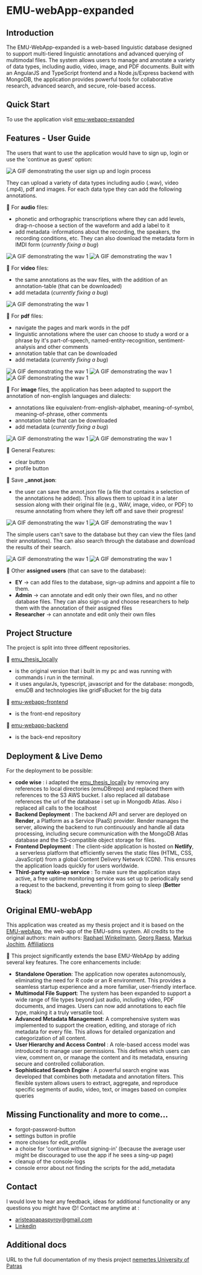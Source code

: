 # EMU-webApp-expanded

## Introduction
The EMU-WebApp-expanded is a web-based linguistic database designed to support multi-tiered linguistic annotations and advanced querying of multimodal files. The system allows users to manage and annotate a variety of data types, including audio, video, image, and PDF documents. Built with an AngularJS and TypeScript frontend and a Node.js/Express backend with MongoDB, the application provides powerful tools for collaborative research, advanced search, and secure, role-based access.


## Quick Start
To use the application visit [emu-webapp-expanded](https://emu-webapp-frontend.netlify.app/#!/login)


## Features - User Guide
The users that want to use the application would have to sign up, login or use the 'continue as guest' option:

![A GIF demonstrating the user sign up and login process](assets/signUp_as_aSimpleUser.gif)


They can upload a variety of data types including audio (.wav), video (.mp4), pdf and images. For each data type they can add the following annotations.

🔷 For **audio** files: 
* phonetic and orthographic transcriptions where they can add levels, drag-n-choose a section of the waveform and add a label to it
* add metadata ·informations about the recording, the speakers, the recording conditions, etc. They can also download the metadata form in IMDI form (_currently fixing a bug_)

![A GIF demonstrating the wav 1](assets/simple_user_wav1.gif)
![A GIF demonstrating the wav 1](assets/simple_user_wav2.gif)


🔷 For **video** files:
* the same annotations as the wav files, with the addition of an annotation-table (that can be downloaded)
* add metadata (_currently fixing a bug_)

![A GIF demonstrating the wav 1](assets/simpleUser_video1.gif)


🔷 For **pdf** files:
* navigate the pages and mark words in the pdf
* linguistic annotations where the user can choose to study a word or a phrase by it's part-of-speech, named-entity-recognition, sentiment-analysis and other comments
* annotation table that can be downloaded
* add metadata (_currently fixing a bug_)

![A GIF demonstrating the wav 1](assets/simpleUser_pdf1.gif)
![A GIF demonstrating the wav 1](assets/simpleUser_pdf2.gif)
![A GIF demonstrating the wav 1](assets/simpleUser_pdf3.gif)


🔷 For **image** files, the application has been adapted to support the annotation of non-english languages and dialects:
* annotations like equivalent-from-english-alphabet, meaning-of-symbol, meaning-of-phrase, other comments
* annotation table that can be downloaded 
* add metadata (_currently fixing a bug_)

![A GIF demonstrating the wav 1](assets/simpleUser_image1.gif)
![A GIF demonstrating the wav 1](assets/simpleUser_image2.gif)


🔷 General Features:
* clear button
* profile button


🔷 Save **_annot.json**:
* the user can save the annot.json file (a file that contains a selection of the annotations he added). This allows them to upload it in a later session along with their original file (e.g., WAV, image, video, or PDF) to resume annotating from where they left off and save their progress!

![A GIF demonstrating the wav 1](assets/simpleUser_saveAnnot1.gif)
![A GIF demonstrating the wav 1](assets/simpleUser_saveAnnot2.gif)


The simple users can't save to the database but they can view the files (and their annotations). The can also search through the database and download the results of their search.

![A GIF demonstrating the wav 1](assets/simpleUser_simpleUser_db1.gif)
![A GIF demonstrating the wav 1](assets/simpleUser_simpleUser_db2.gif)


🔷 Other **assigned users** (that can save to the database):
* **EY** -> can add files to the database, sign-up admins and appoint a file to them. 
* **Admin** -> can annotate and edit only their own files, and no other database files. They can also sign-up and choose researchers to help them with the annotation of their assigned files
* **Researcher** -> can annotate and edit only their own files


## Project Structure
The project is split into three diffeent repositories. 

🔷 [emu_thesis_locally](https://github.com/aristeap/emu_thesis_locally.git)
* is the original version that i built in my pc and was running with commands i run in the terminal. 
* it uses angularJs, typescript, javascript and for the database: mongodb, emuDB and technologies like gridFsBucket for the big data 

🔷 [emu-webapp-frontend](https://github.com/aristeap/emu-webapp-frontend.git)
* is the front-end repository

🔷 [emu-webapp-backend](https://github.com/aristeap/emu-webapp-backend.git)
* is the back-end repository


## Deployment & Live Demo
For the deployment to be possible:
* **code wise** : i adapted the [emu_thesis_locally](https://github.com/aristeap/emu_thesis_locally.git) by removing any references to local directories (emuDBrepo) and replaced them with references το the S3 AWS bucket. I also replaced all database references the url of the database i set up in Mongodb Atlas. Also i replaced all calls to the localhost
* **Backend Deployment** : The backend API and server are deployed on **Render**, a Platform as a Service (PaaS) provider. Render manages the server, allowing the backend to run continuously and handle all data processing, including secure communication with the MongoDB Atlas database and the S3-compatible object storage for files.
* **Frontend Deployment** : The client-side application is hosted on **Netlify**, a serverless platform that efficiently serves the static files (HTML, CSS, JavaScript) from a global Content Delivery Network (CDN). This ensures the application loads quickly for users worldwide.
* **Third-party wake-up service** : To make sure the application stays active, a free uptime monitoring service was set up to periodically send a request to the backend, preventing it from going to sleep (**Better Stack**) 




## Original EMU-webApp 
This application was created as my thesis project and it is based on the [EMU-webApp](https://github.com/IPS-LMU/EMU-webApp.git), the web-app of the EMU-sdms system. All credits to the original authors: 
main  authors: [Raphael Winkelmann](https://github.com/raphywink), [Georg Raess](https://github.com/georgraess), [Markus Jochim](https://github.com/MJochim), [Affiliations](https://www.en.phonetik.uni-muenchen.de/index.html)

🔷 This project significantly extends the base EMU-WebApp by adding several key features. The core enhancements include:
* **Standalone Operation**: The application now operates autonomously, eliminating the need for R code or an R environment. This provides a seamless startup experience and a more familiar, user-friendly interface.
* **Multimodal File Support**: The system has been expanded to support a wide range of file types beyond just audio, including video, PDF documents, and images. Users can now add annotations to each file type, making it a truly versatile tool.
* **Advanced Metadata Management**: A comprehensive system was implemented to support the creation, editing, and storage of rich metadata for every file. This allows for detailed organization and categorization of all content.
* **User Hierarchy and Access Control** : A role-based access model was introduced to manage user permissions. This defines which users can view, comment on, or manage the content and its metadata, ensuring secure and controlled collaboration.
* **Sophisticated Search Engine** : A powerful search engine was developed that combines both metadata and annotation filters. This flexible system allows users to extract, aggregate, and reproduce specific segments of audio, video, text, or images based on complex queries


## Missing Functionality and more to come...
* forgot-password-button
* settings button in profile 
* more choises for edit_profile
* a choise for 'continue without signing-in' (because the average user might be discouraged to use the app if he sees a sing-up page)  
* cleanup of the console-logs
* console error about not finding the scripts for the add_metadata


## Contact
I would love to hear any feedback, ideas for additional functionality or any questions you might have 😊! Contact me anytime at : 
* [aristeapapaspyroy@gmail.com](mailto:aristeapapaspyroy@gmail.com)
* [Linkedin](https://www.linkedin.com/in/aristea-papaspyrou-8277a02a0/)


## Additional docs
URL to the full documentation of my thesis project [nemertes University of Patras](https://nemertes.library.upatras.gr/items/56d191eb-10c4-4883-b069-4e5bc023bec2)
